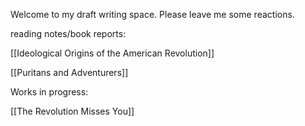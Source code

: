 Welcome to my draft writing space. Please leave me some reactions. 

reading notes/book reports:

[[Ideological Origins of the American Revolution]]

[[Puritans and Adventurers]]

Works in progress:

[[The Revolution Misses You]]
